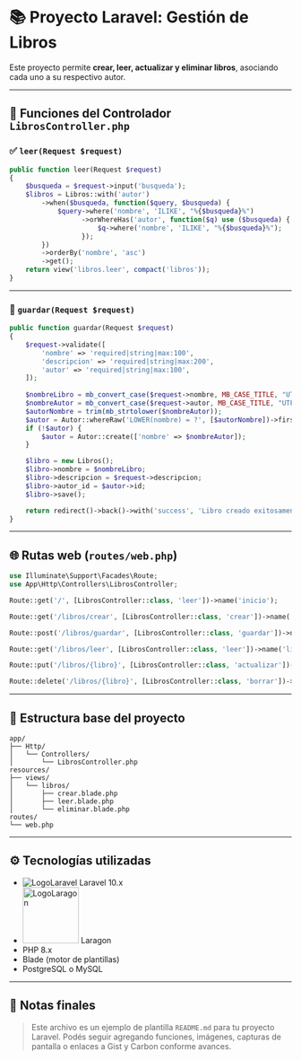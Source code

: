 # 📚 Proyecto Laravel: Gestión de Libros

Este proyecto permite **crear, leer, actualizar y eliminar libros**, asociando cada uno a su respectivo autor.

---

## 🧠 Funciones del Controlador `LibrosController.php`

### ✅ `leer(Request $request)`

```php
public function leer(Request $request) 
{
    $busqueda = $request->input('busqueda');
    $libros = Libros::with('autor')
        ->when($busqueda, function($query, $busqueda) {
            $query->where('nombre', 'ILIKE', "%{$busqueda}%")
                  ->orWhereHas('autor', function($q) use ($busqueda) {
                      $q->where('nombre', 'ILIKE', "%{$busqueda}%");
                  });
        })
        ->orderBy('nombre', 'asc')
        ->get();
    return view('libros.leer', compact('libros'));
}
```

---

### 📝 `guardar(Request $request)`

```php
public function guardar(Request $request)
{
    $request->validate([
        'nombre' => 'required|string|max:100',
        'descripcion' => 'required|string|max:200',
        'autor' => 'required|string|max:100',
    ]);
    
    $nombreLibro = mb_convert_case($request->nombre, MB_CASE_TITLE, "UTF-8");
    $nombreAutor = mb_convert_case($request->autor, MB_CASE_TITLE, "UTF-8");
    $autorNombre = trim(mb_strtolower($nombreAutor));
    $autor = Autor::whereRaw('LOWER(nombre) = ?', [$autorNombre])->first();
    if (!$autor) {
        $autor = Autor::create(['nombre' => $nombreAutor]);
    }

    $libro = new Libros();
    $libro->nombre = $nombreLibro;
    $libro->descripcion = $request->descripcion;
    $libro->autor_id = $autor->id;
    $libro->save();

    return redirect()->back()->with('success', 'Libro creado exitosamente.');
}
```

---

## 🌐 Rutas web (`routes/web.php`)

```php
use Illuminate\Support\Facades\Route;
use App\Http\Controllers\LibrosController;

Route::get('/', [LibrosController::class, 'leer'])->name('inicio');

Route::get('/libros/crear', [LibrosController::class, 'crear'])->name('libros.crear');   

Route::post('/libros/guardar', [LibrosController::class, 'guardar'])->name('libros.guardar');   

Route::get('/libros/leer', [LibrosController::class, 'leer'])->name('libros.leer');   

Route::put('/libros/{libro}', [LibrosController::class, 'actualizar'])->name('libros.actualizar');   

Route::delete('/libros/{libro}', [LibrosController::class, 'borrar'])->name('libros.borrar');
```

---

## 📂 Estructura base del proyecto

```
app/
├── Http/
│   └── Controllers/
│       └── LibrosController.php
resources/
├── views/
│   └── libros/
│       ├── crear.blade.php
│       ├── leer.blade.php
│       └── eliminar.blade.php
routes/
└── web.php
```

---

## ⚙️ Tecnologías utilizadas

- ![LogoLaravel](https://laravel.com/img/logomark.min.svg) Laravel 10.x
- <img src="https://cdn.worldvectorlogo.com/logos/laragon.svg)" alt="LogoLaragon" height="100" width="100"/> Laragon
- PHP 8.x
- Blade (motor de plantillas)
- PostgreSQL o MySQL

---

## 📌 Notas finales

> Este archivo es un ejemplo de plantilla `README.md` para tu proyecto Laravel. 
> Podés seguir agregando funciones, imágenes, capturas de pantalla o enlaces a Gist y Carbon conforme avances.